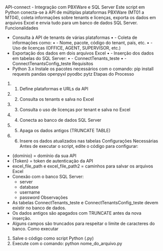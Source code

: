 API-connect - Integração com PBXWare e SQL Server
Este script em Python conecta-se à API de múltiplas plataformas PBXWare (MT01 a MT04), coleta informações sobre tenants e licenças, exporta os dados em arquivos Excel e envia tudo para um banco de dados SQL Server.
Funcionalidades
- Consulta à API de tenants de várias plataformas
•	- Coleta de informações como:
•	  - Nome, pacote, código do tenant, país, etc.
•	  - Uso de licenças (OFFICE, AGENT, SUPERVISOR, etc.)
- Exportação dos dados em dois arquivos Excel
•	- Inserção dos dados em tabelas do SQL Server:
•	  - ConnectTenants_teste
•	  - ConnectTenantsConfig_teste
Requisitos
- Python 3.x
Instale os pacotes necessários com o comando:
pip install requests pandas openpyxl pyodbc pytz
Etapas do Processo
1.	1. Define plataformas e URLs da API
2.	2. Consulta os tenants e salva no Excel
3.	3. Consulta o uso de licenças por tenant e salva no Excel
4.	4. Conecta ao banco de dados SQL Server
5.	5. Apaga os dados antigos (TRUNCATE TABLE)
6.	6. Insere os dados atualizados nas tabelas
Configurações Necessárias
Antes de executar o script, edite o código para configurar:
- {domínio} = domínio da sua API
- {Token} = token de autenticação da API
- excel_file_path e excel_file_path2 = caminhos para salvar os arquivos Excel
- Conexão com o banco SQL Server:
  - server
  - database
  - username
  - password
Observações
- As tabelas ConnectTenants_teste e ConnectTenantsConfig_teste devem existir no banco de dados.
- Os dados antigos são apagados com TRUNCATE antes da nova inserção.
- Alguns campos são truncados para respeitar o limite de caracteres do banco.
Como executar
1. Salve o código como script Python (.py)
2. Execute com o comando:
python nome_do_arquivo.py
